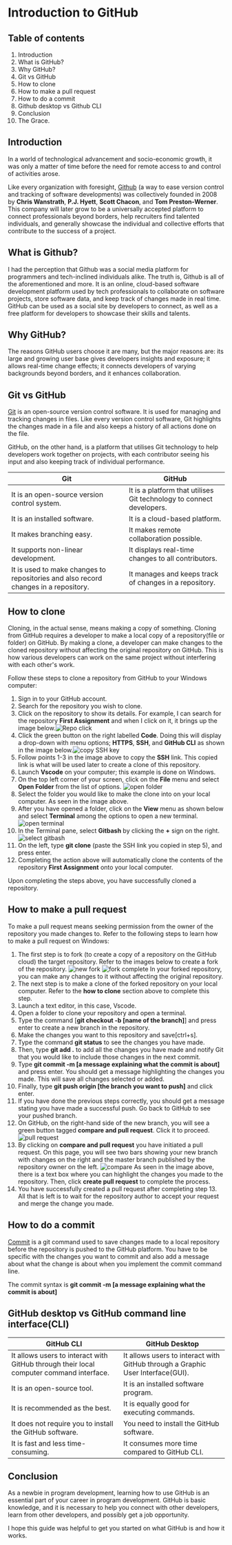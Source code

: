 # Introduction to GitHub

## Table of contents
1. Introduction
2. What is GitHub?
3. Why GitHub?
4. Git vs GitHub
5. How to clone
6. How to make a pull request
7. How to do a commit
8. Github desktop vs Github CLI
9. Conclusion
10. The Grace.
    

## Introduction 

In a world of technological advancement and socio-economic growth, it was only a matter of time before the need for remote access to and control of activities arose.

Like every organization with foresight,  [Github](https://anvilproject.org/guides/content/creating-links) (a way to ease version control and tracking of software developments) was collectively founded in 2008 by **Chris Wanstrath**, **P.J. Hyett**, **Scott Chacon**, and **Tom Preston-Werner**. This company will later grow to be a universally accepted platform to connect professionals beyond borders, help recruiters find talented individuals, and generally showcase the individual and collective efforts that contribute to the success of a project. 

## What is Github?
I had the perception that Github was a social media platform for programmers and tech-inclined individuals alike. The truth is, Github is all of the aforementioned and more. It is an online, cloud-based software development platform used by tech professionals to collaborate on software projects, store software data, and keep track of changes made in real time. GitHub can be used as a social site by developers to connect, as well as a free platform for developers to showcase their skills and talents.

## Why GitHub?
The reasons GitHub users choose it are many, but the major reasons are: its large and growing user base gives developers insights and exposure; it allows real-time change effects; it connects developers of varying backgrounds beyond borders, and it enhances collaboration.

## Git vs GitHub

[Git](https://blog.hubspot.com/website/what-is-github-used-for) is an open-source version control software. It is used for managing and tracking changes in files. Like every version control software, Git highlights the changes made in a file and also keeps a history of all actions done on the file. 

GitHub, on the other hand, is a platform that utilises Git technology to help developers work together on projects, with each contributor seeing his input and also keeping track of individual performance. 

|Git|GitHub
|---|-----|
|It is an open-source version control system.|It is a platform that utilises Git technology to connect developers.|
|It is an installed software.|It is a cloud-based platform.|
|It makes branching easy.|It makes remote collaboration possible.|
|It supports non-linear development.|It displays real-time changes to all contributors.|
|It is used to make changes to repositories and also record changes in a repository.|It manages and keeps track of changes in a repository.|
## How to clone
Cloning, in the actual sense, means making a copy of something. Cloning from GitHub requires a developer to make a local copy of a repository(file or folder) on GitHub. By making a clone, a developer can make changes to the cloned repository without affecting the original repository on GitHub. This is how various developers can work on the same project without interfering with each other's work.

Follow these steps to clone a repository from GitHub to your Windows computer:

1. Sign in to your GitHub account.
2. Search for the repository you wish to clone.
3. Click on the repository to show its details. For example, I can search for the repository **First Assignment** and when I click on it, it brings up the image below.![Repo click](images/see%20details.jpeg)
4. Click the green button on the right labelled **Code**. Doing this will display a drop-down with menu options; **HTTPS**, **SSH**, and **GitHub CLI** as shown in the image below.![copy SSH key](images/clone.jpeg)
5. Follow points 1-3 in the image above to copy the **SSH** link. This copied link is what will be used later to create a clone of this repository.
6. Launch **Vscode** on your computer; this example is done on Windows.
7. On the top left corner of your screen, click on the **File** menu and select **Open Folder** from the list of options. ![open folder](images/open%20folder.jpeg)
8. Select the folder you would like to make the clone into on your local computer. As seen in the image above.
9. After you have opened a folder, click on the **View** menu as shown below and select **Terminal** among the options to open a new terminal. ![open terminal](images/open%20terminal.jpeg)
10. In the Terminal pane, select **Gitbash** by clicking the **+** sign on the right. ![select gitbash](images/clone6.jpg)
11. On the left, type **git clone** (paste the SSH link you copied in step 5), and press enter.
12. Completing the action above will automatically clone the contents of the repository **First Assignment** onto your local computer.

Upon completing the steps above, you have successfully cloned a repository.

## How to make a pull request
To make a pull request means seeking permission from the owner of the repository you made changes to. Refer to the following steps to learn how to make a pull request on Windows:

1. The first step is to fork (to create a copy of a repository on the GitHub cloud) the target repository. Refer to the images below to create a fork of the repository. ![new fork](images/start%20fork.jpeg) ![fork complete](images/finish%20fork.jpeg) In your forked repository, you can make any changes to it without affecting the original repository. 
2. The next step is to make a clone of the forked repository on your local computer. Refer to the **how to clone** section above to complete this step.
3. Launch a text editor, in this case, Vscode.
4. Open a folder to clone your repository and open a terminal.
5. Type the command [**git checkout -b [name of the branch]**] and press enter to create a new branch in the repository.
6. Make the changes you want to this repository and save[ctrl+s].
7. Type the command **git status** to see the changes you have made.
8. Then, type **git add .** to add all the changes you have made and notify Git that you would like to include those changes in the next commit.
9.  Type **git commit -m [a message explaining what the commit is about]** and press enter. You should get a message highlighting the changes you made. This will save all changes selected or added.
10. Finally, type **git push origin [the branch you want to push]** and click enter. 
11. If you have done the previous steps correctly, you should get a message stating you have made a successful push. Go back to GitHub to see your pushed branch.
12. On GitHub, on the right-hand side of the new branch, you will see a green button tagged **compare and pull request**. Click it to proceed. ![pull request](images/proceed%20to%20pull.jpeg)
13. By clicking on **compare and pull request** you have initiated a pull request. On this page, you will see two bars showing your new branch with changes on the right and the master branch published by the repository owner on the left. ![compare](images/finish%20pull.jpeg) As seen in the image above, there is a text box where you can highlight the changes you made to the repository. Then, click **create pull request** to complete the process.
14. You have successfully created a pull request after completing step 13. All that is left is to wait for the repository author to accept your request and merge the change you made.


## How to do a commit
[Commit](https://github.com/git-guides/git-commit) is a git command used to save changes made to a local repository before the repository is pushed to the GitHub platform. You have to be specific with the changes you want to commit and also add a message about what the change is about when you implement the commit command line.

The commit syntax is **git commit -m [a message explaining what the commit is about]**



## GitHub desktop vs GitHub command line interface(CLI)
|GitHub CLI|GitHub Desktop|
|---------|----------|
|It allows users to interact with GitHub through their local computer command interface.|It allows users to interact with GitHub through a Graphic User Interface(GUI).|
|It is an open-source tool.|It is an installed software program.|
|It is recommended as the best.|It is equally good for executing commands.|
It does not require you to install the GitHub software.| You need to install the GitHub software.|
|It is fast and less time-consuming.|It consumes more time compared to GitHub CLI.|


## Conclusion
As a newbie in program development, learning how to use GitHub is an essential part of your career in program development. GitHub is basic knowledge, and it is necessary to help you connect with other developers, learn from other developers, and possibly get a job opportunity.

I hope this guide was helpful to get you started on what GitHub is and how it works.
